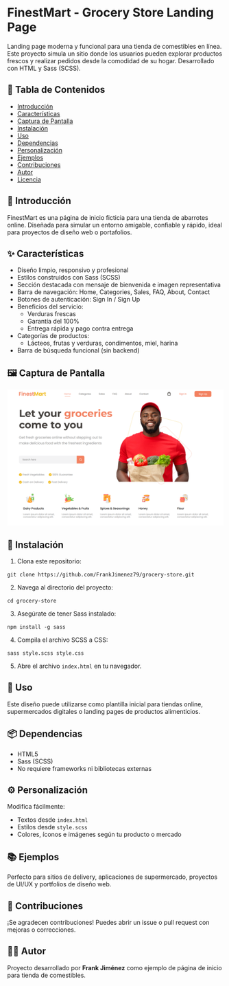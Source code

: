 # FinestMart - Grocery Store Landing Page

Landing page moderna y funcional para una tienda de comestibles en línea. Este proyecto simula un sitio donde los usuarios pueden explorar productos frescos y realizar pedidos desde la comodidad de su hogar. Desarrollado con HTML y Sass (SCSS).

## 📑 Tabla de Contenidos

- [Introducción](#introducción)
- [Características](#características)
- [Captura de Pantalla](#captura-de-pantalla)
- [Instalación](#instalación)
- [Uso](#uso)
- [Dependencias](#dependencias)
- [Personalización](#personalización)
- [Ejemplos](#ejemplos)
- [Contribuciones](#contribuciones)
- [Autor](#autor)
- [Licencia](#licencia)

## 🧩 Introducción

FinestMart es una página de inicio ficticia para una tienda de abarrotes online. Diseñada para simular un entorno amigable, confiable y rápido, ideal para proyectos de diseño web o portafolios.

## ✨ Características

- Diseño limpio, responsivo y profesional
- Estilos construidos con Sass (SCSS)
- Sección destacada con mensaje de bienvenida e imagen representativa
- Barra de navegación: Home, Categories, Sales, FAQ, About, Contact
- Botones de autenticación: Sign In / Sign Up
- Beneficios del servicio:
  - Verduras frescas
  - Garantía del 100%
  - Entrega rápida y pago contra entrega
- Categorías de productos:
  - Lácteos, frutas y verduras, condimentos, miel, harina
- Barra de búsqueda funcional (sin backend)

## 🖼️ Captura de Pantalla

![Vista previa del proyecto](img/Grocery-Store-05-06-2025_07_18_PM.png)

## 🚀 Instalación

1. Clona este repositorio:
```
git clone https://github.com/FrankJimenez79/grocery-store.git
```

2. Navega al directorio del proyecto:
```
cd grocery-store
```

3. Asegúrate de tener Sass instalado:
```
npm install -g sass
```

4. Compila el archivo SCSS a CSS:
```
sass style.scss style.css
```

5. Abre el archivo `index.html` en tu navegador.

## 🧪 Uso

Este diseño puede utilizarse como plantilla inicial para tiendas online, supermercados digitales o landing pages de productos alimenticios.

## 📦 Dependencias

- HTML5
- Sass (SCSS)
- No requiere frameworks ni bibliotecas externas

## ⚙️ Personalización

Modifica fácilmente:

- Textos desde `index.html`
- Estilos desde `style.scss`
- Colores, íconos e imágenes según tu producto o mercado

## 📚 Ejemplos

Perfecto para sitios de delivery, aplicaciones de supermercado, proyectos de UI/UX y portfolios de diseño web.

## 🙌 Contribuciones

¡Se agradecen contribuciones! Puedes abrir un issue o pull request con mejoras o correcciones.

## 👨‍💻 Autor

Proyecto desarrollado por **Frank Jiménez** como ejemplo de página de inicio para tienda de comestibles.
